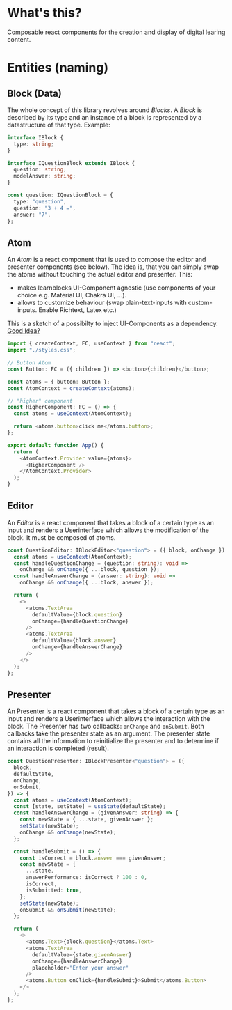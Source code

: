 # What's this?

Composable react components for the creation and display of digital learing content.

# Entities (naming)

## Block (Data)

The whole concept of this library revolves around _Blocks_.
A _Block_ is described by its type and an instance of a block is represented by a datastructure
of that type. Example:

```typescript
interface IBlock {
  type: string;
}

interface IQuestionBlock extends IBlock {
  question: string;
  modelAnswer: string;
}

const question: IQuestionBlock = {
  type: "question",
  question: "3 + 4 =",
  answer: "7",
};
```

## Atom

An _Atom_ is a react component that is used to compose the editor and presenter components
(see below). The idea is, that you can simply swap the atoms without touching the actual editor
and presenter. This:

- makes learnblocks UI-Component agnostic (use components of your choice e.g. Material UI, Chakra UI, ...).
- allows to customize behaviour (swap plain-text-inputs with custom-inputs. Enable Richtext, Latex etc.)

This is a sketch of a possibilty to inject UI-Components as a dependency.
[Good Idea?](https://stackoverflow.com/questions/66693915/is-it-a-good-idea-to-use-react-context-to-inject-ui-components)

```typescript
import { createContext, FC, useContext } from "react";
import "./styles.css";

// Button Atom
const Button: FC = ({ children }) => <button>{children}</button>;

const atoms = { button: Button };
const AtomContext = createContext(atoms);

// "higher" component
const HigherComponent: FC = () => {
  const atoms = useContext(AtomContext);

  return <atoms.button>click me</atoms.button>;
};

export default function App() {
  return (
    <AtomContext.Provider value={atoms}>
      <HigherComponent />
    </AtomContext.Provider>
  );
}
```

## Editor

An _Editor_ is a react component that takes a block of a certain type as an input and renders a
Userinterface which allows the modification of the block. It must be composed of atoms.

```typescript
const QuestionEditor: IBlockEditor<"question"> = ({ block, onChange }) => {
  const atoms = useContext(AtomContext);
  const handleQuestionChange = (question: string): void =>
    onChange && onChange({ ...block, question });
  const handleAnswerChange = (answer: string): void =>
    onChange && onChange({ ...block, answer });

  return (
    <>
      <atoms.TextArea
        defaultValue={block.question}
        onChange={handleQuestionChange}
      />
      <atoms.TextArea
        defaultValue={block.answer}
        onChange={handleAnswerChange}
      />
    </>
  );
};
```

## Presenter

An Presenter is a react component that takes a block of a certain type as an input and renders a
Userinterface which allows the interaction with the block. The Presenter has two callbacks:
`onChange` and `onSubmit`. Both callbacks take the presenter state as an argument. The presenter
state contains all the information to reinitialize the presenter and to determine if an interaction
is completed (result).

```typescript
const QuestionPresenter: IBlockPresenter<"question"> = ({
  block,
  defaultState,
  onChange,
  onSubmit,
}) => {
  const atoms = useContext(AtomContext);
  const [state, setState] = useState(defaultState);
  const handleAnswerChange = (givenAnswer: string) => {
    const newState = { ...state, givenAnswer };
    setState(newState);
    onChange && onChange(newState);
  };

  const handleSubmit = () => {
    const isCorrect = block.answer === givenAnswer;
    const newState = {
      ...state,
      answerPerformance: isCorrect ? 100 : 0,
      isCorrect,
      isSubmitted: true,
    };
    setState(newState);
    onSubmit && onSubmit(newState);
  };

  return (
    <>
      <atoms.Text>{block.question}</atoms.Text>
      <atoms.TextArea
        defaultValue={state.givenAnswer}
        onChange={handleAnswerChange}
        placeholder="Enter your answer"
      />
      <atoms.Button onClick={handleSubmit}>Submit</atoms.Button>
    </>
  );
};
```
